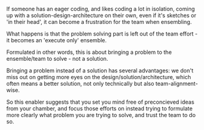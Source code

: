 If someone has an eager coding, and likes coding a lot in isolation, coming up with a solution-design-architecture on their own, even if it's sketches or 'in their head', it can become a frustration for the team when ensembling.

What happens is that the problem solving part is left out of the team effort - it becomes an 'execute only' ensemble.

Formulated in other words, this is about bringing a problem to the ensemble/team to solve - not a solution.

Bringing a problem instead of a solution has several advantages: we don't miss out on getting more eyes on the design/solution/architecture, which often means a better solution, not only technically but also team-alignment-wise.

So this enabler suggests that you set you mind free of preconcieved ideas from your chamber, and focus those efforts on instead trying to formulate more clearly what problem you are trying to solve, and trust the team to do so.
